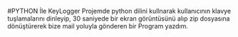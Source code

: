 #PYTHON İle KeyLogger
Projemde python dilini kullnarak kullanıcının klavye tuşlamalarını dinleyip, 30 saniyede bir ekran görüntüsünü alıp zip dosyasına dönüştürerek bize  mail yoluyla gönderen bir Program yazdım.
